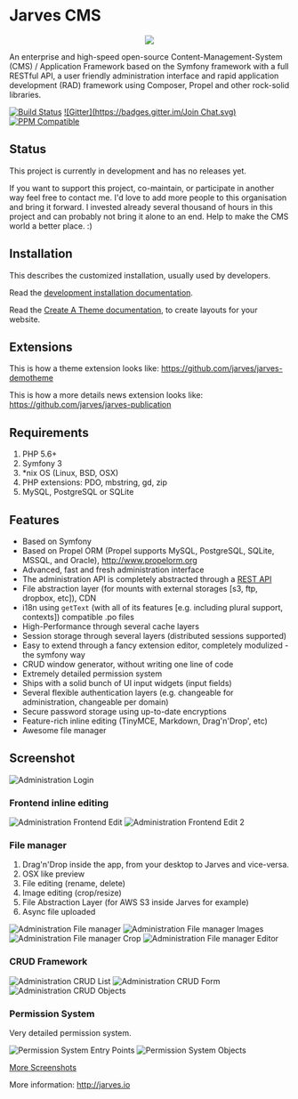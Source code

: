 Jarves CMS
========

<p align="center">
    <img src="https://avatars1.githubusercontent.com/u/7001307?v=4&s=150" />
</p>

An enterprise and high-speed open-source Content-Management-System (CMS) / Application Framework based on the Symfony framework with a full RESTful API,
a user friendly administration interface and rapid application development (RAD) framework using Composer, Propel and
other rock-solid libraries.

[![Build Status](https://travis-ci.org/jarves/jarves.png?branch=master)](https://travis-ci.org/jarves/jarves)
[![Gitter](https://badges.gitter.im/Join Chat.svg)](https://gitter.im/jarves/jarves)
[![PPM Compatible](https://raw.githubusercontent.com/php-pm/ppm-badge/master/ppm-badge.png)](https://github.com/php-pm/php-pm)


## Status

This project is currently in development and has no releases yet.

If you want to support this project, co-maintain, or participate in another way feel free to contact me.
I'd love to add more people to this organisation and bring it forward.
I invested already several thousand of hours in this project and can probably not bring it alone to an end. Help to make the CMS world a better place. :)


Installation
------------

This describes the customized installation, usually used by developers.

Read the [development installation documentation](http://jarves.io/documentation/quick-start/installation).

Read the [Create A Theme documentation](http://jarves.io/documentation/cook-book/create-a-theme), to create layouts for your website.

Extensions
----------

This is how a theme extension looks like: https://github.com/jarves/jarves-demotheme

This is how a more details news extension looks like: https://github.com/jarves/jarves-publication

Requirements
------------

1. PHP 5.6+
2. Symfony 3
3. *nix OS (Linux, BSD, OSX)
4. PHP extensions: PDO, mbstring, gd, zip
5. MySQL, PostgreSQL or SQLite


Features
--------

 - Based on Symfony
 - Based on Propel ORM (Propel supports MySQL, PostgreSQL, SQLite, MSSQL, and Oracle), http://www.propelorm.org
 - Advanced, fast and fresh administration interface
 - The administration API is completely abstracted through a [REST API](https://raw.githubusercontent.com/jarves/jarves.io/master/src/AppBundle/Resources/public/images/screenshots/rest-api.png)
 - File abstraction layer (for mounts with external storages [s3, ftp, dropbox, etc]), CDN
 - i18n using `getText` (with all of its features [e.g. including plural support, contexts]) compatible .po files
 - High-Performance through several cache layers
 - Session storage through several layers (distributed sessions supported)
 - Easy to extend through a fancy extension editor, completely modulized - the symfony way
 - CRUD window generator, without writing one line of code
 - Extremely detailed permission system
 - Ships with a solid bunch of UI input widgets (input fields)
 - Several flexible authentication layers (e.g. changeable for administration, changeable per domain)
 - Secure password storage using up-to-date encryptions
 - Feature-rich inline editing (TinyMCE, Markdown, Drag'n'Drop', etc)
 - Awesome file manager

Screenshot
----------

![Administration Login](https://raw.githubusercontent.com/jarves/jarves.io/master/src/AppBundle/Resources/public/images/screenshots/admin-login.png)

### Frontend inline editing

![Administration Frontend Edit](https://raw.githubusercontent.com/jarves/jarves.io/master/src/AppBundle/Resources/public/images/screenshots/admin-frontend-edit.png)
![Administration Frontend Edit 2](https://raw.githubusercontent.com/jarves/jarves.io/master/src/AppBundle/Resources/public/images/screenshots/admin-frontend-edit-content-elements.png)

### File manager

1. Drag'n'Drop inside the app, from your desktop to Jarves and vice-versa.
2. OSX like preview
3. File editing (rename, delete)
4. Image editing (crop/resize)
5. File Abstraction Layer (for AWS S3 inside Jarves for example)
6. Async file uploaded

![Administration File manager](https://raw.githubusercontent.com/jarves/jarves.io/master/src/AppBundle/Resources/public/images/screenshots/admin-files-context-image.png)
![Administration File manager Images](https://raw.githubusercontent.com/jarves/jarves.io/master/src/AppBundle/Resources/public/images/screenshots/admin-files-context-image2.png)
![Administration File manager Crop](https://raw.githubusercontent.com/jarves/jarves.io/master/src/AppBundle/Resources/public/images/screenshots/admin-files-image-crop.png)
![Administration File manager Editor](https://raw.githubusercontent.com/jarves/jarves.io/master/src/AppBundle/Resources/public/images/screenshots/admin-file-codemirror.png)

### CRUD Framework
![Administration CRUD List](https://raw.githubusercontent.com/jarves/jarves.io/master/src/AppBundle/Resources/public/images/screenshots/admin-crud-list.png)
![Administration CRUD Form](https://raw.githubusercontent.com/jarves/jarves.io/master/src/AppBundle/Resources/public/images/screenshots/admin-crud-form.png)
![Administration CRUD Objects](https://raw.githubusercontent.com/jarves/jarves.io/master/src/AppBundle/Resources/public/images/screenshots/admin-extensioneditor-objects.png)

### Permission System

Very detailed permission system.

![Permission System Entry Points](https://raw.githubusercontent.com/jarves/jarves.io/master/src/AppBundle/Resources/public/images/screenshots/admin-permission-management1.png)
![Permission System Objects](https://raw.githubusercontent.com/jarves/jarves.io/master/src/AppBundle/Resources/public/images/screenshots/admin-permission-management2.png)

[More Screenshots](http://jarves.io/documentation/quick-start/screenshots)

More information:
http://jarves.io
